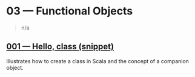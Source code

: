 # 03 &mdash; Functional Objects
>  n/a

## [001 &mdash; Hello, class (snippet)](./001-snippet-hello-class)
Illustrates how to create a class in Scala and the concept of a companion object.

